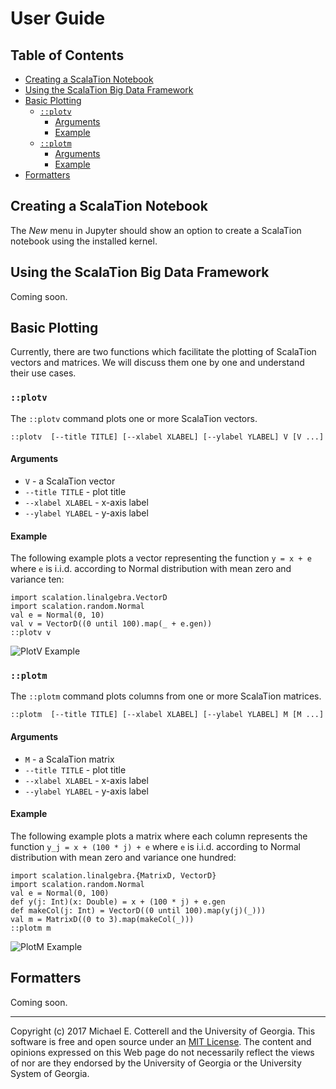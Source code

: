 # User Guide

## Table of Contents

<!-- toc -->

- [Creating a ScalaTion Notebook](#creating-a-scalation-notebook)
- [Using the ScalaTion Big Data Framework](#using-the-scalation-big-data-framework)
- [Basic Plotting](#basic-plotting)
  * [`::plotv`](#plotv)
    + [Arguments](#arguments)
    + [Example](#example)
  * [`::plotm`](#plotm)
    + [Arguments](#arguments-1)
    + [Example](#example-1)
- [Formatters](#formatters)

<!-- tocstop -->

## Creating a ScalaTion Notebook

The *New* menu in Jupyter should show an option to create a ScalaTion
notebook using the installed kernel. 

## Using the ScalaTion Big Data Framework

Coming soon.

## Basic Plotting

Currently, there are two functions which facilitate the plotting of
ScalaTion vectors and matrices. We will discuss them one by one and
understand their use cases.

### `::plotv`

The `::plotv` command plots one or more ScalaTion vectors.

```
::plotv  [--title TITLE] [--xlabel XLABEL] [--ylabel YLABEL] V [V ...]
```

#### Arguments

* `V` - a ScalaTion vector
* `--title TITLE` - plot title
* `--xlabel XLABEL` -  x-axis label
* `--ylabel YLABEL` - y-axis label

#### Example

The following example plots a vector representing the function `y = x + e` where
`e` is i.i.d. according to Normal distribution with mean zero and variance
ten:

````
import scalation.linalgebra.VectorD
import scalation.random.Normal
val e = Normal(0, 10)
val v = VectorD((0 until 100).map(_ + e.gen))
::plotv v
````

![PlotV Example](https://imgur.com/bvz2vV9.png)

### `::plotm`

The `::plotm` command plots columns from one or more ScalaTion matrices.


```
::plotm  [--title TITLE] [--xlabel XLABEL] [--ylabel YLABEL] M [M ...]
```

#### Arguments

* `M` - a ScalaTion matrix
* `--title TITLE` - plot title
* `--xlabel XLABEL` -  x-axis label
* `--ylabel YLABEL` - y-axis label

#### Example

The following example plots a matrix where each column represents the function
 `y_j = x + (100 * j) + e` where `e` is i.i.d. according to Normal distribution 
with mean zero and variance one hundred:

````
import scalation.linalgebra.{MatrixD, VectorD}
import scalation.random.Normal
val e = Normal(0, 100)
def y(j: Int)(x: Double) = x + (100 * j) + e.gen
def makeCol(j: Int) = VectorD((0 until 100).map(y(j)(_)))
val m = MatrixD((0 to 3).map(makeCol(_)))
::plotm m
````

![PlotM Example](https://imgur.com/dSPN0t5.png)

## Formatters

Coming soon.

<hr>

Copyright (c) 2017 Michael E. Cotterell and the University of Georgia.
This software is free and open source under an
[MIT License](https://github.com/scalation/scalation_kernel/blob/master/LICENSE.md).
The content and opinions expressed on this Web page do not necessarily
reflect the views of nor are they endorsed by the University of Georgia or
the University System of Georgia.

